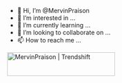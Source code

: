- 👋 Hi, I’m @MervinPraison
- 👀 I’m interested in ...
- 🌱 I’m currently learning ...
- 💞️ I’m looking to collaborate on ...
- 📫 How to reach me ...

<a href="https://trendshift.io/developers/9425" target="_blank"><img src="https://trendshift.io/api/badge/developers/9425" alt="MervinPraison | Trendshift" style="width: 250px; height: 55px;" width="250" height="55"/></a>

<!---
MervinPraison/MervinPraison is a ✨ special ✨ repository because its `README.md` (this file) appears on your GitHub profile.
You can click the Preview link to take a look at your changes.
--->
